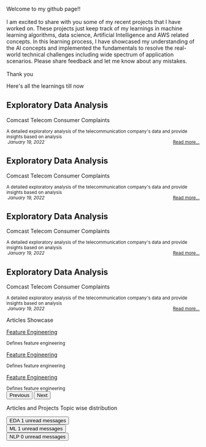 <div id="myPage">
  <div class='container-fluid p-2 m-2'>
    <div id="about">
      <div class='container-fluid'>
        <div class="row px-2 py-2 mb-2">
          <div class='card text-secondary bg-white border-0 rounded px-1 h-100'>
            <div class='card-body py-0 m-0 bg-transparent'>
              <p class='card-text'> Welcome to my github page!! <br>
                <br> I am excited to share with you some of my recent projects that I have worked on. These projects just keep track of my learnings in machine learning algorithms, data science, Artificial Intelligence and AWS related concepts. In this learning process, I have showcased my understanding of the AI concepts and implemented the fundamentals to resolve the real-world technical challenges including wide spectrum of application scenarios. Please share feedback and let me know about any mistakes. <br>
                <br>Thank you
              </p>
            </div>
          </div>
        </div>
      </div>
    </div>
    <div id="projects">
      <div class="container-fluid">
        <div class="row p-2 mt-3 mb-2">
          <p class="text-success fs-6 fw-bold">Here's all the learnings till now&nbsp; <i class="fa fa-angle-double-down"></i>
          </p>
        </div>
        <div class="row row-cols-1 row-cols-md-2 row-cols-lg-3 g-3">
          <div class="col">
            <div class='card bg-light border-1 px-1 rounded h-100'>
              <div class="card-header border-0 bg-transparent">
                <h2 class="card-title">
                  <strong>Exploratory Data Analysis</strong>
                </h2>
              </div>
              <div class='card-body py-0 m-0 bg-transparent'>
                <p class="text-muted fs-6 fw-bold">Comcast Telecom Consumer Complaints</p>
                <small class='card-text' id='data-card-text'>A detailed exploratory analysis of the telecommunication company's data and provide insights based on analysis</small>
              </div>
              <div class="card-footer border-0 bg-transparent text-muted">
                <small>
                  <i class='fa fa-calendar'>&nbsp;January 19, 2022</i>
                  <span style="float:right;">
                    <a class="card-link" href="/docs/Comcast Telecom Consumer Complaints.ipynb - Colaboratory.html"> Read more... </a>
                  </span>
                </small>
              </div>
            </div>
          </div>
          <div class="col">
            <div class='card bg-light border-1 px-1 rounded h-100'>
              <div class="card-header border-0 bg-transparent">
                <h2 class="card-title">
                  <strong>Exploratory Data Analysis</strong>
                </h2>
              </div>
              <div class='card-body py-0 m-0 bg-transparent'>
                <p class="text-muted fs-6 fw-bold">Comcast Telecom Consumer Complaints</p>
                <small class='card-text' id='data-card-text'>A detailed exploratory analysis of the telecommunication company's data and provide insights based on analysis</small>
              </div>
              <div class="card-footer border-0 bg-transparent text-muted">
                <small>
                  <i class='fa fa-calendar'>&nbsp;January 19, 2022</i>
                  <span style="float:right;">
                    <a class="card-link" href="/docs/Comcast Telecom Consumer Complaints.ipynb - Colaboratory.html"> Read more... </a>
                  </span>
                </small>
              </div>
            </div>
          </div>
          <div class="col">
            <div class='card bg-light border-1 px-1 rounded h-100'>
              <div class="card-header border-0 bg-transparent">
                <h2 class="card-title">
                  <strong>Exploratory Data Analysis</strong>
                </h2>
              </div>
              <div class='card-body py-0 m-0 bg-transparent'>
                <p class="text-muted fs-6 fw-bold">Comcast Telecom Consumer Complaints</p>
                <small class='card-text' id='data-card-text'>A detailed exploratory analysis of the telecommunication company's data and provide insights based on analysis</small>
              </div>
              <div class="card-footer border-0 bg-transparent text-muted">
                <small>
                  <i class='fa fa-calendar'>&nbsp;January 19, 2022</i>
                  <span style="float:right;">
                    <a class="card-link" href="/docs/Comcast Telecom Consumer Complaints.ipynb - Colaboratory.html"> Read more... </a>
                  </span>
                </small>
              </div>
            </div>
          </div>
          <div class="col">
            <div class='card bg-light border-1 px-1 rounded h-100'>
              <div class="card-header border-0 bg-transparent">
                <h2 class="card-title">
                  <strong>Exploratory Data Analysis</strong>
                </h2>
              </div>
              <div class='card-body py-0 m-0 bg-transparent'>
                <p class="text-muted fs-6 fw-bold">Comcast Telecom Consumer Complaints</p>
                <small class='card-text' id='data-card-text'>A detailed exploratory analysis of the telecommunication company's data and provide insights based on analysis</small>
              </div>
              <div class="card-footer border-0 bg-transparent text-muted">
                <small>
                  <i class='fa fa-calendar'>&nbsp;January 19, 2022</i>
                  <span style="float:right;">
                    <a class="card-link" href="/docs/Comcast Telecom Consumer Complaints.ipynb - Colaboratory.html"> Read more... </a>
                  </span>
                </small>
              </div>
            </div>
          </div>
        </div>
      </div>
      <!-- Container (Contact Section) -->
      <div id="articles">
        <div class="container-fluid">
          <div class="row p-2 mt-3 mb-2">
            <p class="text-success fs-6 fw-bold">Articles Showcase&nbsp; <i class="fa fa-angle-double-down"></i>
            </p>
          </div>
          <div class="row">
            <div id="myCarousel" class="carousel slide my-0 py-0 px-5 " data-bs-ride="carousel">
              <!-- Wrapper for slides -->
              <div class="carousel-inner ">
                <div class="carousel-item active">
                  <div class="container-fluid bg-light">
                    <div class="row mb-2">
                      <div class="card bg-light border-0 rounded h-100">
                        <div class="card-body py-0 m-0 bg-transparent">
                          <p class="text-muted fs-6 fw-bold">
                            <a class="
link-secondary text-decoration-none fw-bold" href="/docs/Feature_Selection.html">Feature Engineering</a>
                          </p>
                          <small class="card-text" id="data-card-text">Defines feature engineering</small>
                        </div>
                      </div>
                    </div>
                  </div>
                </div>
                <div class="carousel-item bg-light">
                  <div class="container-fluid bg-light">
                    <div class="row mb-2">
                      <div class="card bg-light border-0 rounded h-100">
                        <div class="card-body py-0 m-0 bg-transparent">
                          <p class="text-muted fs-6 fw-bold">
                            <a class="link-secondary text-decoration-none fw-bold" href="/docs/Feature_Selection.html">Feature Engineering</a>
                          </p>
                          <small class="card-text" id="data-card-text">Defines feature engineering</small>
                        </div>
                      </div>
                    </div>
                  </div>
                </div>
                <div class="carousel-item bg-light">
                  <div class="container-fluid bg-light">
                    <div class="row mb-2">
                      <div class="card bg-light border-0 px-1 rounded h-100">
                        <div class="card-body py-0 m-0 bg-transparent">
                          <p class="text-muted fs-6 fw-bold">
                            <a class="link-secondary text-decoration-none fw-bold" href="/docs/Feature_Selection.html">Feature Engineering</a>
                          </p>
                          <small class="card-text" id="data-card-text">Defines feature engineering</small>
                        </div>
                      </div>
                    </div>
                  </div>
                </div>
              </div>
              <!-- Left and right controls -->
              <button class="carousel-control-prev" type="button" data-bs-target="#myCarousel" data-bs-slide="prev">
                <span class="text-muted fs-3 fw-bold">
                  <i class="fa fa-angle-left text-danger"></i>
                </span>
                <span class="sr-only">Previous</span>
              </button>
              <button class="carousel-control-next" type="button" data-bs-target="#myCarousel" data-bs-slide="next">
                <span class="text-muted fs-3 fw-bold">
                  <i class="fa fa-angle-right text-danger"></i>
                </span>
                <span class="visually-hidden">Next</span>
              </button>
            </div>
          </div>
        </div>
      </div>
      <div id="topics">
        <div class="container-fluid">
          <div class="row p-2 mt-3 mb-4">
            <p class="text-success fs-6 fw-bold">Articles and Projects Topic wise distribution </p>
          </div>
          <div class="row">
            <div class="col">
              <button type="button" class="btn py-0 btn-secondary btn-sm position-relative"> EDA <span class="position-absolute top-0 start-100 translate-middle badge rounded-pill bg-success"> 1 <span class="visually-hidden">unread messages</span>
                </span>
              </button>
            </div>
            <div class="col">
              <button type="button" class="btn py-0 btn-secondary btn-sm position-relative"> ML <span class="position-absolute top-0 start-100 translate-middle badge rounded-pill bg-success"> 1 <span class="visually-hidden">unread messages</span>
                </span>
              </button>
            </div>
            <div class="col">
              <button type="button" class="btn py-0 btn-secondary btn-sm position-relative"> NLP <span class="position-absolute top-0 start-100 translate-middle badge rounded-pill bg-success"> 0 <span class="visually-hidden">unread messages</span>
                </span>
              </button>
            </div>
          </div>
        </div>
      </div>
    </div>
  </div>
</div>

